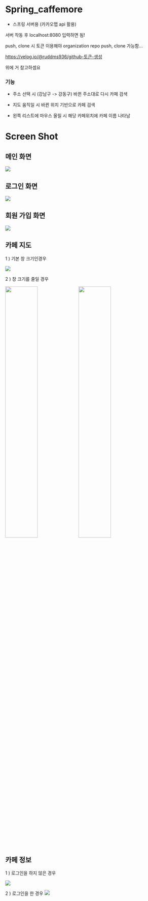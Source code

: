 # Spring_caffemore

- 스프링 서버용 (카카오맵 api 활용)

서버 작동 후 localhost:8080 입력하면 됨!

push, clone 시 토큰 이용해야 organization repo push, clone 가능함... 

https://velog.io/@ruddms936/github-토큰-생성

위에 거 참고하셈요 


### 기능

- 주소 선택 시 (강남구 -> 강동구) 바뀐 주소대로 다시 카페 검색

- 지도 움직일 시 바뀐 위치 기반으로 카페 검색

- 왼쪽 리스트에 마우스 올릴 시 해당 카페위치에 카페 이름 나타남 

Screen Shot
====

메인 화면 
---

<img src="https://user-images.githubusercontent.com/66946182/110210400-e1b78780-7ed4-11eb-9d84-8eefdfb29a22.png">


로그인 화면 
---

<img src="https://user-images.githubusercontent.com/66946182/110210435-0dd30880-7ed5-11eb-88af-d14734029528.png">


회원 가입 화면 
---

<img src="https://user-images.githubusercontent.com/66946182/110210371-b339ac80-7ed4-11eb-97cf-d36ea14ddc33.png">


카페 지도 
---


1 ) 기본 창 크기인경우

<img src="https://user-images.githubusercontent.com/66946182/110203625-8f656f00-7eb2-11eb-82d3-8efa47453d83.png">



2 ) 창 크기를 줄일 경우 

<div>
<img src="https://user-images.githubusercontent.com/66946182/110203832-99d43880-7eb3-11eb-8a07-4a4bc4a287d8.png" width = "45%">
<img src="https://user-images.githubusercontent.com/66946182/110203635-9c825e00-7eb2-11eb-967c-68cdec597523.png" width = "45%">
</div>

카페 정보
---

1 ) 로그인을 하지 않은 경우 

<img src="https://user-images.githubusercontent.com/66946182/110569584-098a4200-8198-11eb-9bcc-7f802b8820e3.png">

2 ) 로그인을 한 경우 
<img src="https://user-images.githubusercontent.com/66946182/110652797-0c208200-8200-11eb-969e-8bdcbab4837e.png">


